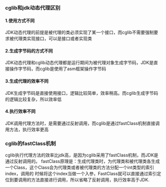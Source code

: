### cglib和jdk动态代理区别

#### 1.使用方式不同
JDK动态代理的前提是被代理的类必须实现了某一个接口，而cglib不需要强制要求被代理类实现接口，可以是接口或者实现类

#### 2.生成字节码的方式不同
JDK动态代理和cglib动态代理都是运行期间为被代理对象生成字节码，JDK是直接操作字节码，而cglib是使用了asm框架操作字节码

#### 3.生成代理的效率不同
JDK生成字节码是直接使用接口，逻辑比较简单，效率稍高。而cglib生成字节码的逻辑比较复杂，所以效率低

#### 4.执行效率不同
JDK调用代理方法时，是需要通过反射调用，而cglib是通过fastClass机制直接调用方法，执行效率更高

### cglib的fastClass机制
cglib执行代理方法的效率比jdk高，是因为cglib采用了fastClass机制，而JDK是通过反射调用的。
fastClass原理是：生成代理类时，为代理类和被代理类各生成一个Class，这个Class会为代理类或者被代理类的方法分配一个int类型的索引index，调用的
时候将这个index当做一个入参，FastClass就可以直接通过索引定位到要调用的方法直接进行调用，所以省略了反射调用，执行效率高于JDK.



























